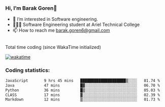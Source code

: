 ###  Hi, I’m Barak Goren👋
- 👀 I’m interested in Software engineering.
- 👨🏼‍🎓 Software Engineering student at Ariel Technical College
- 📫 How to reach me barak.goren6@gmail.com
##
Total time coding (since WakaTime initialized)

[![wakatime](https://wakatime.com/badge/user/5cc5ec80-a806-4ca2-a704-db29274e48cd.svg)](https://wakatime.com/@5cc5ec80-a806-4ca2-a704-db29274e48cd)

   
### Coding statistics:

<!--START_SECTION:waka-->

```txt
JavaScript       9 hrs 45 mins   ████████████████████▒░░░░   81.74 %
Java             47 mins         █▓░░░░░░░░░░░░░░░░░░░░░░░   06.70 %
Python           36 mins         █▒░░░░░░░░░░░░░░░░░░░░░░░   05.03 %
CLASS            17 mins         ▓░░░░░░░░░░░░░░░░░░░░░░░░   02.39 %
Markdown         12 mins         ▒░░░░░░░░░░░░░░░░░░░░░░░░   01.73 %
```

<!--END_SECTION:waka-->

<!---
barakgoren/barakgoren is a ✨ special ✨ repository because its `README.md` (this file) appears on your GitHub profile.
You can click the Preview link to take a look at your changes.
--->
